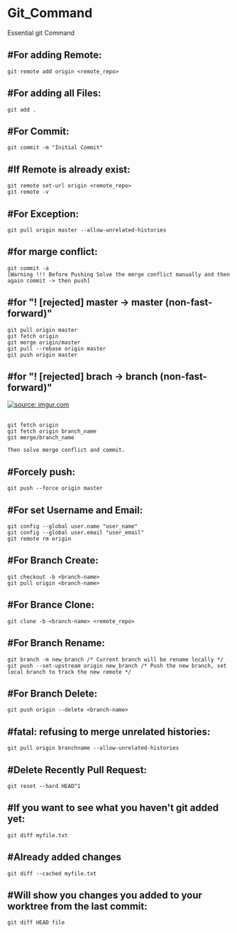 # Git_Command
Essential git Command

#For adding Remote:
---------------------
    git remote add origin <remote_repo>

#For adding all Files:
----------------------
    git add .

#For Commit:
----------------------
    git commit -m "Initial Commit"

#If Remote is already exist:
-------------------------------
    git remote set-url origin <remote_repo>
    git remote -v

#For Exception:
------------------
    git pull origin master --allow-unrelated-histories

#for marge conflict:
------------------------
    git commit -a
    [Warning !!! Before Pushing Solve the merge conflict manually and then again commit -> then push]

#for  "! [rejected]        master -> master (non-fast-forward)"
--------------------------------------------------------------------
    git pull origin master
    git fetch origin
    git merge origin/master
    git pull --rebase origin master
    git push origin master
    
#for  "! [rejected]        brach -> branch (non-fast-forward)"
--------------------------------------------------------------------
<a href="https://imgur.com/jirwHNM"><img src="https://i.imgur.com/jirwHNM.png" title="source: imgur.com" /></a><br/><br/>

    git fetch origin
    git fetch origin branch_name
    git merge/branch_name
    
    Then solve merge conflict and commit.
    
#Forcely push:
------------------------------
    git push --force origin master
    
#For set Username and Email:
-----------------------------
    git config --global user.name "user_name"
    git config --global user.email "user_email"
    git remote rm origin

#For Branch Create:
--------------------
    git checkout -b <branch-name>
    git pull origin <branch-name>
    
#For Brance Clone:
--------------------
    git clone -b <branch-name> <remote_repo>

#For Branch Rename:
------------------------------
    git branch -m new_branch /* Current branch will be rename locally */
    git push --set-upstream origin new_branch /* Push the new branch, set local branch to track the new remote */

#For Branch Delete:
-------------------------
    git push origin --delete <branch-name>
    
#fatal: refusing to merge unrelated histories:
------------------------------------------------
    git pull origin branchname --allow-unrelated-histories

#Delete Recently Pull Request:
-----------------------------------
    git reset --hard HEAD^1
    
#If you want to see what you haven't git added yet:
-----------------------------------------------------
    git diff myfile.txt
    
#Already added changes
-----------------------
    git diff --cached myfile.txt

#Will show you changes you added to your worktree from the last commit:
----------------------------------------------------------------------------
    git diff HEAD file
